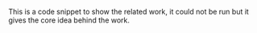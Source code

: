 This is a code snippet to show the related work, it could not be run but it gives the core idea behind the work. 
